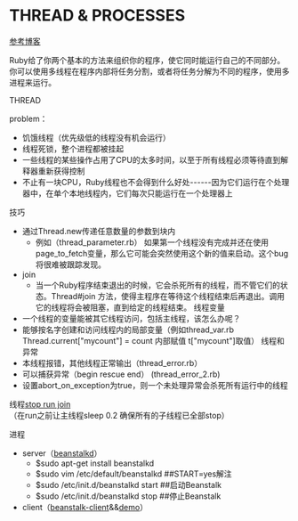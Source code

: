 THREAD & PROCESSES
===

[参考博客](http://www.douban.com/note/52006836/)

Ruby给了你两个基本的方法来组织你的程序，使它同时能运行自己的不同部分。
你可以使用多线程在程序内部将任务分割，或者将任务分解为不同的程序，使用多进程来运行。

THREAD

problem：

- 饥饿线程（优先级低的线程没有机会运行）
- 线程死锁，整个进程都被挂起
- 一些线程的某些操作占用了CPU的太多时间，以至于所有线程必须等待直到解释器重新获得控制
- 不止有一块CPU，Ruby线程也不会得到什么好处------因为它们运行在个处理器中，在单个本地线程内，它们每次只能运行在一个处理器上

技巧
- 通过Thread.new传递任意数量的参数到块内
    - 例如（thread_parameter.rb） 如果第一个线程没有完成并还在使用page_to_fetch变量，那么它可能会突然使用这个新的值来启动。这个bug将很难被跟踪发现。
- join
    - 当一个Ruby程序结束退出的时候，它会杀死所有的线程，而不管它们的状态。Thread#join 方法，使得主程序在等待这个线程结束后再退出。调用它的线程将会被阻塞，直到给定的线程结束。
线程变量
- 一个线程的变量能被其它线程访问，包括主线程，该怎么办呢？
- 能够按名字创建和访问线程内的局部变量（例如thread_var.rb  Thread.current["mycount"] = count 内部赋值   t["mycount"]取值）
线程和异常
- 本线程报错，其他线程正常输出（thread_error.rb）
- 可以捕获异常（begin rescue end） (thread_error_2.rb)
- 设置abort_on_exception为true，则一个未处理异常会杀死所有运行中的线程

线程[stop run join](https://ruby-china.org/topics/25828)（在run之前让主线程sleep 0.2 确保所有的子线程已全部stop）


进程
- server（[beanstalkd](http://birdinroom.blog.51cto.com/7740375/1344109)）
    - $sudo apt-get install beanstalkd
    - $sudo vim /etc/default/beanstalkd   ##START=yes解注
    - $sudo /etc/init.d/beanstalkd start  ##启动Beanstalk
    - $sudo /etc/init.d/beanstalkd stop   ##停止Beanstalk
- client（[beanstalk-client](https://github.com/kr/beanstalk-client-ruby)&&[demo](http://www.oschina.net/code/snippet_170216_11284)）





